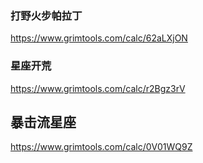 ### 打野火步帕拉丁
<https://www.grimtools.com/calc/62aLXjON>

### 星座开荒
<https://www.grimtools.com/calc/r2Bgz3rV>

## 暴击流星座
<https://www.grimtools.com/calc/0V01WQ9Z>